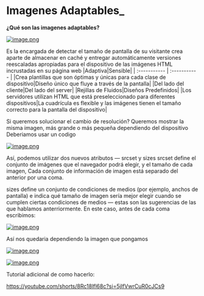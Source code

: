 # Imagenes Adaptables_
**¿Qué son las imagenes adaptables?** 

[![image.png](https://i.postimg.cc/Z5bdPmtN/image.png)](https://postimg.cc/YhP0kJS2)

Es la encargada de detectar el tamaño de pantalla de su visitante crea aparte de almacenar en caché y entregar automáticamente versiones reescaladas apropiadas para el dispositivo de las imágenes HTML incrustadas en su página web
|Adaptiva|Sensible|
  | :----------- | :----------- |
 |Crea plantillas que son óptimas y únicas para cada clase de dispositivo|Diseño único que fluye a través de la pantalla|
 |Del lado del cliente|Del lado del server|
 |Rejillas de Fluidos|Diseños Predefinidos|
 |Los servidores utilizan HTML que está preseleccionado para diferentes dispositivos|La cuadrícula es flexible y las imágenes tienen el tamaño correcto para la pantalla del dispositivo|

Si queremos solucionar el cambio de resolución? Queremos mostrar la misma imagen, más grande o más pequeña dependiendo del dispositivo
Deberiamos usar un codigo


[![image.png](https://i.postimg.cc/pTSywc2D/image.png)](https://postimg.cc/k6xn8cR4)


Así, podemos utilizar dos nuevos atributos — srcset y sizes 
srcset define el conjunto de imágenes que el navegador podrá elegir, y el tamaño de cada imagen, Cada conjunto de información de imagen está separado del anterior por una coma.

sizes define un conjunto de condiciones de medios (por ejemplo, anchos de pantalla) e indica qué tamaño de imagen sería mejor elegir cuando se cumplen ciertas condiciones de medios — estas son las sugerencias de las que hablamos anterriormente. En este caso, antes de cada coma escribimos:


[![image.png](https://i.postimg.cc/DfDbH0Zt/image.png)](https://postimg.cc/xqvCb0LR)
  
Así nos quedaria dependiendo la imagen que pongamos


[![image.png](https://i.postimg.cc/XqVGcB7P/image.png)](https://postimg.cc/tZM49T6d)


[![image.png](https://i.postimg.cc/jS1SWYst/image.png)](https://postimg.cc/18pQTTnj)

Tutorial adicional de como hacerlo:

https://youtube.com/shorts/8Rc18lfl68c?si=5jIfVwrCuR0cJCs9
